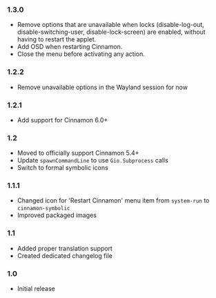 
### 1.3.0
* Remove options that are unavailable when locks (disable-log-out, disable-switching-user, disable-lock-screen) are enabled, without having to restart the applet.
* Add OSD when restarting Cinnamon.
* Close the menu before activating any action.

### 1.2.2

* Remove unavailable options in the Wayland session for now

### 1.2.1

* Add support for Cinnamon 6.0+

### 1.2

* Moved to officially support Cinnamon 5.4+
* Update `spawnCommandLine` to use `Gio.Subprocess` calls
* Switch to formal symbolic icons

### 1.1.1

* Changed icon for 'Restart Cinnamon' menu item from `system-run` to `cinnamon-symbolic`
* Improved packaged images

### 1.1

* Added proper translation support
* Created dedicated changelog file

### 1.0

* Initial release
